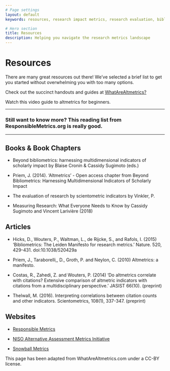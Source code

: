 ```yaml
---
# Page settings
layout: default
keywords: resources, research impact metrics, research evaluation, bibliometrics 

# Hero section
title: Resources
description: Helping you navigate the research metrics landscape
---
```


# Resources

There are many great resources out there! We’ve selected a brief list to get you started without overwhelming you with too many options.

Check out the succinct handouts and guides at [WhatAreAltmetrics?](https://www.altmetric.com/about-altmetrics/what-are-altmetrics/)

Watch this video guide to altmetrics for beginners.


---

### Still want to know more? This reading list from ResponsibleMetrics.org is really good.

---


## Books & Book Chapters

- Beyond bibliometrics: harnessing multidimensional indicators of scholarly impact by Blaise Cronin & Cassidy Sugimoto (eds.)

- Priem, J. (2014). ‘Altmetrics’ - Open access chapter from Beyond Bibliometrics: Harnessing Multidimensional Indicators of Scholarly Impact

- The evaluation of research by scientometric indicators by Vinkler, P.

- Measuring Research: What Everyone Needs to Know by Cassidy Sugimoto and Vincent Larivière (2018)


## Articles

- Hicks, D., Wouters, P., Waltman, L., de Rijcke, S., and Rafols, I. (2015) ‘Bibliometrics: The Leiden Manifesto for research metrics.’ Nature. 520, 429-431. doi:10.1038/520429a

- Priem, J., Taraborelli,, D., Groth, P. and Neylon, C. (2010) Altmetrics: a manifesto. 

- Costas, R., Zahedi, Z. and Wouters, P. (2014) ‘Do altmetrics correlate with citations? Extensive comparison of altmetric indicators with citations from a multidisciplinary perspective.’ JASIST 66(10).  (preprint)

- Thelwall, M. (2016). Interpreting correlations between citation counts and other indicators. Scientometrics, 108(1), 337-347. (preprint)


## Websites

- [Responsible Metrics](https://responsiblemetrics.org/)

- [NISO Alternative Assessment Metrics Initiative](https://www.niso.org/node/21261)

- [Snowball Metrics](https://snowballmetrics.com/)


This page has been adapted from WhatAreAltmetrics.com under a CC-BY license.